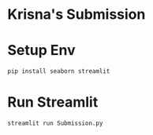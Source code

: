 # Krisna's Submission
# Setup Env
```
pip install seaborn streamlit
```
# Run Streamlit
```
streamlit run Submission.py
```
